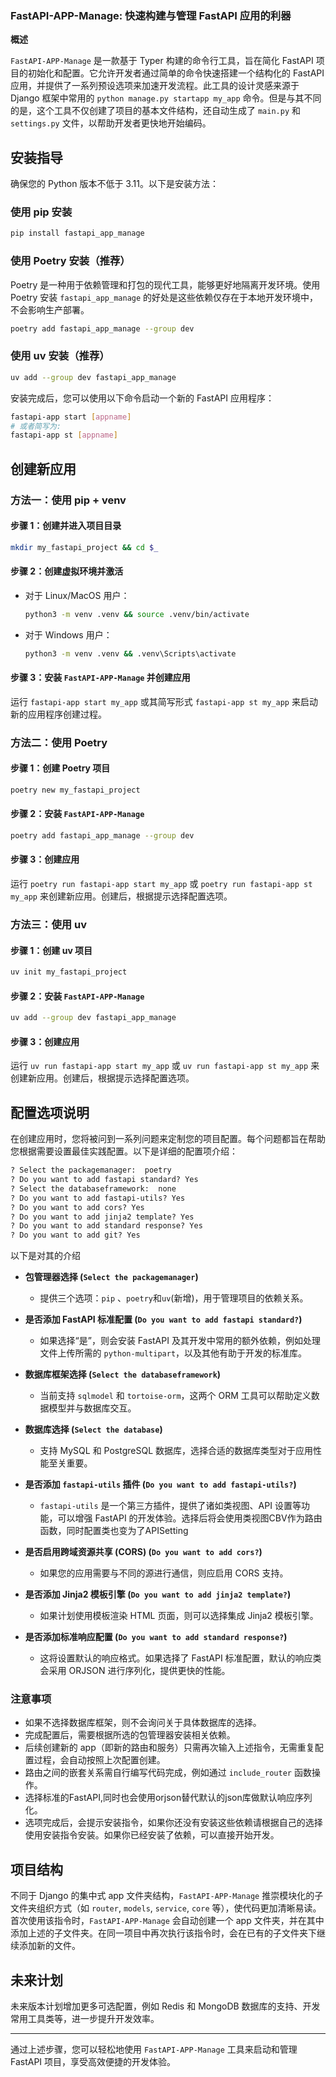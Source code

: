 ### FastAPI-APP-Manage: 快速构建与管理 FastAPI 应用的利器

**概述**

`FastAPI-APP-Manage` 是一款基于 Typer 构建的命令行工具，旨在简化 FastAPI 项目的初始化和配置。它允许开发者通过简单的命令快速搭建一个结构化的
FastAPI 应用，并提供了一系列预设选项来加速开发流程。此工具的设计灵感来源于 Django 框架中常用的
`python manage.py startapp my_app` 命令。但是与其不同的是，这个工具不仅创建了项目的基本文件结构，还自动生成了 `main.py` 和 `settings.py`
文件，以帮助开发者更快地开始编码。

## 安装指导

确保您的 Python 版本不低于 3.11。以下是安装方法：

### 使用 pip 安装

```bash
pip install fastapi_app_manage
```

### 使用 Poetry 安装（推荐）

Poetry 是一种用于依赖管理和打包的现代工具，能够更好地隔离开发环境。使用 Poetry 安装 `fastapi_app_manage`
的好处是这些依赖仅存在于本地开发环境中，不会影响生产部署。

```bash
poetry add fastapi_app_manage --group dev
```

### 使用 uv 安装（推荐）
```bash
uv add --group dev fastapi_app_manage
```

安装完成后，您可以使用以下命令启动一个新的 FastAPI 应用程序：

```bash
fastapi-app start [appname]
# 或者简写为:
fastapi-app st [appname]
```

## 创建新应用

### 方法一：使用 pip + venv

#### 步骤 1：创建并进入项目目录

```bash
mkdir my_fastapi_project && cd $_
```

#### 步骤 2：创建虚拟环境并激活

- 对于 Linux/MacOS 用户：

  ```bash
  python3 -m venv .venv && source .venv/bin/activate
  ```

- 对于 Windows 用户：

  ```bash
  python3 -m venv .venv && .venv\Scripts\activate
  ```

#### 步骤 3：安装 `FastAPI-APP-Manage` 并创建应用

运行 `fastapi-app start my_app` 或其简写形式 `fastapi-app st my_app` 来启动新的应用程序创建过程。

### 方法二：使用 Poetry

#### 步骤 1：创建 Poetry 项目

```bash
poetry new my_fastapi_project
```

#### 步骤 2：安装 `FastAPI-APP-Manage`

```bash
poetry add fastapi_app_manage --group dev
```

#### 步骤 3：创建应用

运行 `poetry run fastapi-app start my_app` 或 `poetry run fastapi-app st my_app` 来创建新应用。创建后，根据提示选择配置选项。

### 方法三：使用 uv

#### 步骤 1：创建 uv 项目

```bash
uv init my_fastapi_project
```

#### 步骤 2：安装 `FastAPI-APP-Manage`

```bash
uv add --group dev fastapi_app_manage
```

#### 步骤 3：创建应用
运行 `uv run fastapi-app start my_app` 或 `uv run fastapi-app st my_app` 来创建新应用。创建后，根据提示选择配置选项。


## 配置选项说明

在创建应用时，您将被问到一系列问题来定制您的项目配置。每个问题都旨在帮助您根据需要设置最佳实践配置。以下是详细的配置项介绍：

```markdown
? Select the packagemanager:  poetry
? Do you want to add fastapi standard? Yes
? Select the databaseframework:  none
? Do you want to add fastapi-utils? Yes
? Do you want to add cors? Yes
? Do you want to add jinja2 template? Yes
? Do you want to add standard response? Yes
? Do you want to add git? Yes
```

以下是对其的介绍

- **包管理器选择 (`Select the packagemanager`)**
    - 提供三个选项：`pip` 、`poetry`和`uv`(新增)，用于管理项目的依赖关系。

- **是否添加 FastAPI 标准配置 (`Do you want to add fastapi standard?`)**
    - 如果选择“是”，则会安装 FastAPI 及其开发中常用的额外依赖，例如处理文件上传所需的 `python-multipart`，以及其他有助于开发的标准库。

- **数据库框架选择 (`Select the databaseframework`)**
    - 当前支持 `sqlmodel` 和 `tortoise-orm`，这两个 ORM 工具可以帮助定义数据模型并与数据库交互。

- **数据库选择 (`Select the database`)**
    - 支持 MySQL 和 PostgreSQL 数据库，选择合适的数据库类型对于应用性能至关重要。

- **是否添加 `fastapi-utils` 插件 (`Do you want to add fastapi-utils?`)**
    - `fastapi-utils` 是一个第三方插件，提供了诸如类视图、API 设置等功能，可以增强 FastAPI
      的开发体验。选择后将会使用类视图CBV作为路由函数，同时配置类也变为了APISetting

- **是否启用跨域资源共享 (CORS) (`Do you want to add cors?`)**
    - 如果您的应用需要与不同的源进行通信，则应启用 CORS 支持。

- **是否添加 Jinja2 模板引擎 (`Do you want to add jinja2 template?`)**
    - 如果计划使用模板渲染 HTML 页面，则可以选择集成 Jinja2 模板引擎。

- **是否添加标准响应配置 (`Do you want to add standard response?`)**
    - 这将设置默认的响应格式。如果选择了 FastAPI 标准配置，默认的响应类会采用 ORJSON 进行序列化，提供更快的性能。

### 注意事项

- 如果不选择数据库框架，则不会询问关于具体数据库的选择。
- 完成配置后，需要根据所选的包管理器安装相关依赖。
- 后续创建新的 app（即新的路由和服务）只需再次输入上述指令，无需重复配置过程，会自动按照上次配置创建。
- 路由之间的嵌套关系需自行编写代码完成，例如通过 `include_router` 函数操作。
- 选择标准的FastAPI,同时也会使用orjson替代默认的json库做默认响应序列化。
- 选项完成后，会提示安装指令，如果你还没有安装这些依赖请根据自己的选择使用安装指令安装。如果你已经安装了依赖，可以直接开始开发。

## 项目结构

不同于 Django 的集中式 app 文件夹结构，`FastAPI-APP-Manage` 推崇模块化的子文件夹组织方式（如 `router`, `models`,
`service`, `core` 等），使代码更加清晰易读。首次使用该指令时，`FastAPI-APP-Manage` 会自动创建一个 app
文件夹，并在其中添加上述的子文件夹。在同一项目中再次执行该指令时，会在已有的子文件夹下继续添加新的文件。

## 未来计划

未来版本计划增加更多可选配置，例如 Redis 和 MongoDB 数据库的支持、开发常用工具类等，进一步提升开发效率。

---

通过上述步骤，您可以轻松地使用 `FastAPI-APP-Manage` 工具来启动和管理 FastAPI 项目，享受高效便捷的开发体验。




